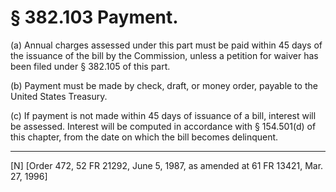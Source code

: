 # § 382.103   Payment.

(a) Annual charges assessed under this part must be paid within 45 days of the issuance of the bill by the Commission, unless a petition for waiver has been filed under § 382.105 of this part. 


(b) Payment must be made by check, draft, or money order, payable to the United States Treasury. 


(c) If payment is not made within 45 days of issuance of a bill, interest will be assessed. Interest will be computed in accordance with § 154.501(d) of this chapter, from the date on which the bill becomes delinquent. 



---

[N] [Order 472, 52 FR 21292, June 5, 1987, as amended at 61 FR 13421, Mar. 27, 1996]




